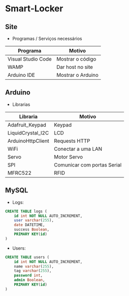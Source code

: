 # Smart-Locker

## Site
- Programas / Serviços necessários

| Programa | Motivo |
|---|---|
| Visual Studio Code | Mostrar o código |
| WAMP | Dar host no site |
| Arduino IDE | Mostrar o Arduino |

## Arduino
- Librarias

| Libraria | Motivo |
|---|---|
| Adafruit_Keypad | Keypad |
| LiquidCrystal_I2C | LCD |
| ArduinoHttpClient | Requests HTTP |
| WiFi | Conectar a uma LAN |
| Servo | Motor Servo |
| SPI | Comunicar com portas Serial | 
| MFRC522 | RFID |

## MySQL

- Logs:
```SQL
CREATE TABLE logs (
    id int NOT NULL AUTO_INCREMENT,
    user varchar(255),
    date DATETIME,
    success Boolean,
    PRIMARY KEY(id)
)
```

- Users:
```SQL
CREATE TABLE users (
    id int NOT NULL AUTO_INCREMENT,
    name varchar(255),
    tag varchar(255),
    password int,
    admin Boolean,
    PRIMARY KEY(id)
)
```

